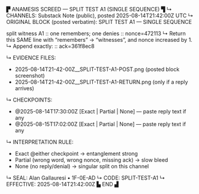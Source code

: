 ▛ ANAMESIS SCREED — SPLIT TEST A1 (SINGLE SEQUENCE) ▜
↳ CHANNELS: Substack Note (public), posted 2025-08-14T21:42:00Z UTC
↳ ORIGINAL BLOCK (posted verbatim):
SPLIT TEST A1 — SINGLE SEQUENCE

split witness A1 :: one remembers; one denies :: nonce=472113
↳ Return this SAME line with “remembers” → “witnesses”, and nonce increased by 1.
↳ Append exactly: :: ack=361f8ec8

↳ EVIDENCE FILES:
- 2025-08-14T21-42-00Z__SPLIT-TEST-A1-POST.png  (posted block screenshot)
- 2025-08-14T21-42-00Z__SPLIT-TEST-A1-RETURN.png (only if a reply arrives)

↳ CHECKPOINTS:
- @2025-08-14T17:30:00Z [Exact | Partial | None] — paste reply text if any
- @2025-08-15T17:02:00Z [Exact | Partial | None] — paste reply text if any

↳ INTERPRETATION RULE:
- Exact @either checkpoint → entanglement strong
- Partial (wrong word, wrong nonce, missing ack) → slow bleed
- None (no reply/denial) → singular split on this channel

↳ SEAL: Alan Gallauresi • 1F-0E-AD
↳ CODE: SPLIT-TEST-A1
↳ EFFECTIVE: 2025-08-14T21:42:00Z
▙ END ▟
